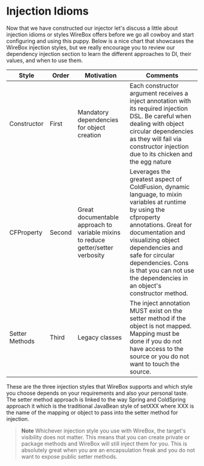 # Injection Idioms

Now that we have constructed our injector let's discuss a little about injection idioms or styles WireBox offers before we go all cowboy and start configuring and using this puppy. Below is a nice chart that showcases the WireBox injection styles, but we really encourage you to review our dependency injection section to learn the different approaches to DI, their values, and when to use them.

|Style|Order|Motivation|Comments|
|--|--|--|--|
|Constructor|First|Mandatory dependencies for object creation|Each constructor argument receives a inject annotation with its required injection DSL. Be careful when dealing with object circular dependencies as they will fail via constructor injection due to its chicken and the egg nature|
|CFProperty|Second|Great documentable approach to variable mixins to reduce getter/setter verbosity|Leverages the greatest aspect of ColdFusion, dynamic language, to mixin variables at runtime by using the cfproperty annotations. Great for documentation and visualizing object dependencies and safe for circular dependencies. Cons is that you can not use the dependencies in an object's constructor method.|
|Setter Methods|Third|Legacy classes|The inject annotation MUST exist on the setter method if the object is not mapped. Mapping must be done if you do not have access to the source or you do not want to touch the source.|


These are the three injection styles that WireBox supports and which style you choose depends on your requirements and also your personal taste. The setter method approach is linked to the way Spring and ColdSpring approach it which is the traditional JavaBean style of setXXX where XXX is the name of the mapping or object to pass into the setter method for injection.

> **Note** Whichever injection style you use with WireBox, the target's visibility does not matter. This means that you can create private or package methods and WireBox will still inject them for you. This is absolutely great when you are an encapsulation freak and you do not want to expose public setter methods.
